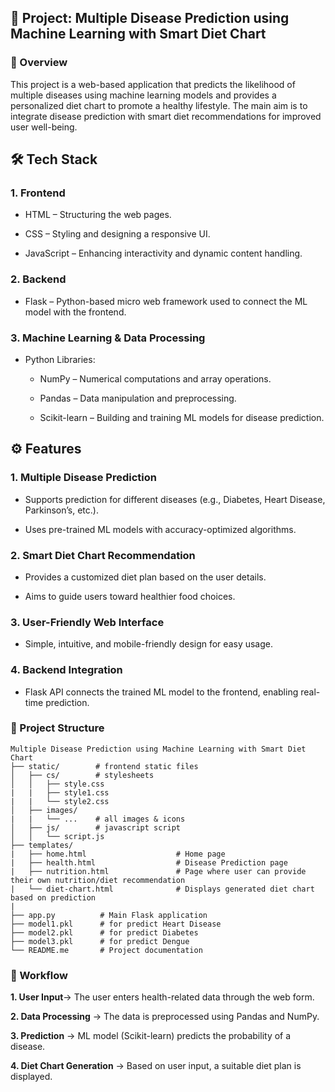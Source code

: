 <h2>📌 Project: Multiple Disease Prediction using Machine Learning with Smart Diet Chart</h2>
<h3>🔹 Overview</h3>
<p> This project is a web-based application that predicts the likelihood of multiple diseases using machine learning models and provides a personalized diet chart to promote a healthy lifestyle. The main aim is to integrate disease prediction with smart diet recommendations for improved user well-being.</p>

## 🛠 Tech Stack
### 1. Frontend
- HTML – Structuring the web pages.

- CSS – Styling and designing a responsive UI.

- JavaScript – Enhancing interactivity and dynamic content handling.

### 2. Backend

- Flask – Python-based micro web framework used to connect the ML model with the frontend.

### 3. Machine Learning & Data Processing

- Python Libraries:

  - NumPy – Numerical computations and array operations.

  - Pandas – Data manipulation and preprocessing.

  - Scikit-learn – Building and training ML models for disease prediction.

## ⚙️ Features
### 1. Multiple Disease Prediction

   - Supports prediction for different diseases (e.g., Diabetes, Heart Disease, Parkinson’s, etc.).

   - Uses pre-trained ML models with accuracy-optimized algorithms.

### 2. Smart Diet Chart Recommendation

  - Provides a customized diet plan based on the user details.

  - Aims to guide users toward healthier food choices.

### 3. User-Friendly Web Interface

  - Simple, intuitive, and mobile-friendly design for easy usage.

### 4. Backend Integration

  - Flask API connects the trained ML model to the frontend, enabling real-time prediction.
### 📂 Project Structure
```
Multiple Disease Prediction using Machine Learning with Smart Diet Chart 
├── static/        # frontend static files 
│   ├── cs/        # stylesheets
│   │   ├── style.css 
|   |   ├── style1.css
|   |   └── style2.css
│   ├── images/
|   |   └── ...    # all images & icons
│   ├── js/        # javascript script
│   │   └── script.js
├── templates/                   
|   ├── home.html                    # Home page 
|   ├── health.html                  # Disease Prediction page
|   ├── nutrition.html               # Page where user can provide their own nutrition/diet recommendation
|   └── diet-chart.html              # Displays generated diet chart based on prediction
|
├── app.py          # Main Flask application
├── model1.pkl      # for predict Heart Disease 
├── model2.pkl      # for predict Diabetes 
├── model3.pkl      # for predict Dengue
└── README.me       # Project documentation
```

### 📂 Workflow
  **1. User Input**→ The user enters health-related data through the web form.

  **2. Data Processing** → The data is preprocessed using Pandas and NumPy.

   **3. Prediction** → ML model (Scikit-learn) predicts the probability of a disease.

   **4. Diet Chart Generation** → Based on user input, a suitable diet plan is displayed.


